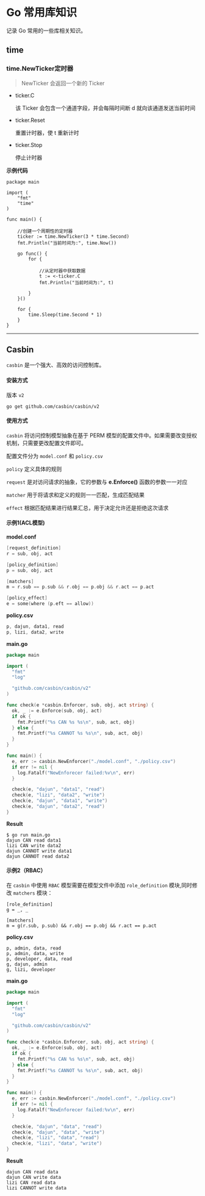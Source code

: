 # Go 常用库知识


记录 Go 常用的一些库相关知识。 

<!--more-->



## time

### time.NewTicker定时器

> NewTicker 会返回一个新的 Ticker

- ticker.C 

  该 Ticker 会包含一个通道字段，并会每隔时间断 d 就向该通道发送当前时间

- ticker.Reset

  重置计时器，使 t 重新计时

- ticker.Stop

  停止计时器



**示例代码**

```shell
package main

import (
    "fmt"
    "time"
)

func main() {

    //创建一个周期性的定时器
    ticker := time.NewTicker(3 * time.Second)
    fmt.Println("当前时间为:", time.Now())

    go func() {
        for {

            //从定时器中获取数据
            t := <-ticker.C
            fmt.Println("当前时间为:", t)

        }
    }()

    for {
        time.Sleep(time.Second * 1)
    }
}
```





------



## Casbin



`casbin` 是一个强大、高效的访问控制库。

#### 安装方式

版本 `v2`

```shell
go get github.com/casbin/casbin/v2
```



#### 使用方式

`casbin` 将访问控制模型抽象在基于 PERM 模型的配置文件中。如果需要改变授权机制，只需要更改配置文件即可。

配置文件分为 `model.conf` 和 `policy.csv` 

`policy` 定义具体的规则

`request` 是对访问请求的抽象，它的参数与 **e.Enforce()** 函数的参数一一对应

`matcher` 用于将请求和定义的规则一一匹配，生成匹配结果

`effect` 根据匹配结果进行结果汇总，用于决定允许还是拒绝这次请求



#### 示例1(ACL模型)

**model.conf**

```go
[request_definition]
r = sub, obj, act

[policy_definition]
p = sub, obj, act

[matchers]
m = r.sub == p.sub && r.obj == p.obj && r.act == p.act

[policy_effect]
e = some(where (p.eft == allow))
```



**policy.csv**

```go
p, dajun, data1, read
p, lizi, data2, write
```



**main.go**

```go
package main

import (
  "fmt"
  "log"

  "github.com/casbin/casbin/v2"
)

func check(e *casbin.Enforcer, sub, obj, act string) {
  ok, _ := e.Enforce(sub, obj, act)
  if ok {
    fmt.Printf("%s CAN %s %s\n", sub, act, obj)
  } else {
    fmt.Printf("%s CANNOT %s %s\n", sub, act, obj)
  }
}

func main() {
  e, err := casbin.NewEnforcer("./model.conf", "./policy.csv")
  if err != nil {
    log.Fatalf("NewEnforecer failed:%v\n", err)
  }

  check(e, "dajun", "data1", "read")
  check(e, "lizi", "data2", "write")
  check(e, "dajun", "data1", "write")
  check(e, "dajun", "data2", "read")
}
```

**Result**

```shell
$ go run main.go
dajun CAN read data1
lizi CAN write data2
dajun CANNOT write data1
dajun CANNOT read data2
```





#### 示例2（RBAC）

在 `casbin` 中使用 `RBAC` 模型需要在模型文件中添加 `role_definition` 模块,同时修改 `matchers` 模块：

```shell
[role_definition]
g = _, _

[matchers]
m = g(r.sub, p.sub) && r.obj == p.obj && r.act == p.act
```

**policy.csv**

```shell
p, admin, data, read
p, admin, data, write
p, developer, data, read
g, dajun, admin
g, lizi, developer
```

**main.go**

```go
package main

import (
  "fmt"
  "log"

  "github.com/casbin/casbin/v2"
)

func check(e *casbin.Enforcer, sub, obj, act string) {
  ok, _ := e.Enforce(sub, obj, act)
  if ok {
    fmt.Printf("%s CAN %s %s\n", sub, act, obj)
  } else {
    fmt.Printf("%s CANNOT %s %s\n", sub, act, obj)
  }
}

func main() {
  e, err := casbin.NewEnforcer("./model.conf", "./policy.csv")
  if err != nil {
    log.Fatalf("NewEnforecer failed:%v\n", err)
  }

  check(e, "dajun", "data", "read")
  check(e, "dajun", "data", "write")
  check(e, "lizi", "data", "read")
  check(e, "lizi", "data", "write")
}
```

**Result**

```shell
dajun CAN read data
dajun CAN write data
lizi CAN read data
lizi CANNOT write data
```




